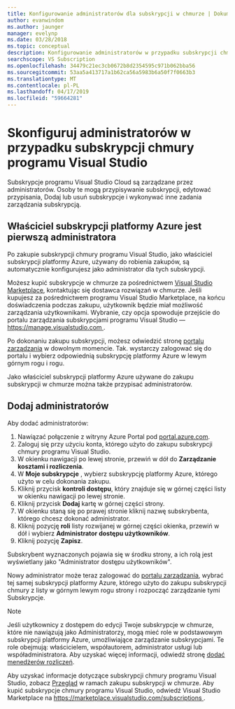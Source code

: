 ```yaml
---
title: Konfigurowanie administratorów dla subskrypcji w chmurze | Dokumentacja firmy Microsoft
author: evanwindom
ms.author: jaunger
manager: evelynp
ms.date: 03/28/2018
ms.topic: conceptual
description: Konfigurowanie administratorów w przypadku subskrypcji chmury
searchscope: VS Subscription
ms.openlocfilehash: 34479c21ec3cb0672b8d2354595c971b062bba56
ms.sourcegitcommit: 53aa5a413717a1b62ca56a5983b6a50f7f0663b3
ms.translationtype: MT
ms.contentlocale: pl-PL
ms.lasthandoff: 04/17/2019
ms.locfileid: "59664281"
---
```

# <a name="set-up-administrators-for-visual-studio-cloud-subscriptions"></a>Skonfiguruj administratorów w przypadku subskrypcji chmury programu Visual Studio

Subskrypcje programu Visual Studio Cloud są zarządzane przez administratorów. Osoby te mogą przypisywanie subskrypcji, edytować przypisania, Dodaj lub usuń subskrypcje i wykonywać inne zadania zarządzania subskrypcją.

## <a name="the-azure-subscription-owner-is-the-first-administrator"></a>Właściciel subskrypcji platformy Azure jest pierwszą administratora

Po zakupie subskrypcji chmury programu Visual Studio, jako właściciel subskrypcji platformy Azure, używany do robienia zakupów, są automatycznie konfigurujesz jako administrator dla tych subskrypcji.

Możesz kupić subskrypcje w chmurze za pośrednictwem [Visual Studio Marketplace](https://marketplace.visualstudio.com/subscriptions), kontaktując się dostawca rozwiązań w chmurze. Jeśli kupujesz za pośrednictwem programu Visual Studio Marketplace, na końcu doświadczenia podczas zakupu, użytkownik będzie miał możliwość zarządzania użytkownikami. Wybranie, czy opcja spowoduje przejście do portalu zarządzania subskrypcjami programu Visual Studio — [ https://manage.visualstudio.com ](https://manage.visualstudio.com).

Po dokonaniu zakupu subskrypcji, możesz odwiedzić stronę [portalu zarządzania](https://manage.visualstudio.com) w dowolnym momencie. Tak. wystarczy zalogować się do portalu i wybierz odpowiednią subskrypcję platformy Azure w lewym górnym rogu i rogu.

Jako właściciel subskrypcji platformy Azure używane do zakupu subskrypcji w chmurze można także przypisać administratorów.

## <a name="add-administrators"></a>Dodaj administratorów

Aby dodać administratorów:

1. Nawiązać połączenie z witryny Azure Portal pod [portal.azure.com](https://portal.azure.com).
2. Zaloguj się przy użyciu konta, którego użyto do zakupu subskrypcji chmury programu Visual Studio.
3. W okienku nawigacji po lewej stronie, przewiń w dół do **Zarządzanie kosztami i rozliczenia**.
4. W **Moje subskrypcje** , wybierz subskrypcję platformy Azure, którego użyto w celu dokonania zakupu.
5. Kliknij przycisk **kontroli dostępu**, który znajduje się w górnej części listy w okienku nawigacji po lewej stronie.
6. Kliknij przycisk **Dodaj** kartę w górnej części strony.
7. W okienku staną się po prawej stronie kliknij nazwę subskrybenta, którego chcesz dokonać administrator.
8. Kliknij pozycję **roli** listy rozwijanej w górnej części okienka, przewiń w dół i wybierz **Administrator dostępu użytkowników**.
9. Kliknij pozycję **Zapisz**.

Subskrybent wyznaczonych pojawia się w środku strony, a ich rolą jest wyświetlany jako "Administrator dostępu użytkowników".

Nowy administrator może teraz zalogować do [portalu zarządzania](https://manage.visualstudio.com), wybrać tej samej subskrypcji platformy Azure, którego użyto do zakupu subskrypcji chmury z listy w górnym lewym rogu strony i rozpocząć zarządzanie tymi Subskrypcje.

> [!NOTE]
> Jeśli użytkownicy z dostępem do edycji Twoje subskrypcje w chmurze, które nie nawiązują jako Administratorzy, mogą mieć role w podstawowym subskrypcji platformy Azure, umożliwiające zarządzanie subskrypcjami. Te role obejmują: właścicielem, współautorem, administrator usługi lub współadministratora. Aby uzyskać więcej informacji, odwiedź stronę [dodać menedżerów rozliczeń](/azure/devops/organizations/billing/add-backup-billing-managers?view=vsts).

Aby uzyskać informacje dotyczące subskrypcji chmury programu Visual Studio, zobacz [Przegląd](vscloud-overview.md) w ramach zakupu subskrypcji w chmurze. Aby kupić subskrypcje chmury programu Visual Studio, odwiedź Visual Studio Marketplace na [ https://marketplace.visualstudio.com/subscriptions ](https://marketplace.visualstudio.com/subscription).
